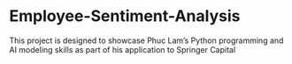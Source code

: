 # Employee-Sentiment-Analysis
This project is designed to showcase Phuc Lam’s Python programming and AI modeling skills as part of his application to Springer Capital
